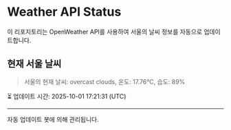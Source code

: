 
# Weather API Status

이 리포지토리는 OpenWeather API를 사용하여 서울의 날씨 정보를 자동으로 업데이트합니다.

## 현재 서울 날씨
> 서울의 현재 날씨: overcast clouds, 온도: 17.76°C, 습도: 89%

⏳ 업데이트 시간: 2025-10-01 17:21:31 (UTC)

---
자동 업데이트 봇에 의해 관리됩니다.
